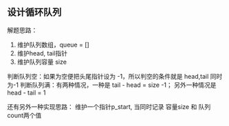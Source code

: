 ## 设计循环队列

解题思路：
1. 维护队列数组，queue = []
2. 维护head, tail指针
3. 维护队列容量 size

判断队列空：如果为空便把头尾指针设为 -1，所以判空的条件就是 head,tail 同时为-1
判断队列满：有两种情况，一种是 tail - head = size -1；
另外一种情况是 head - tail = 1


还有另外一种实现思路：
维护一个指针p_start, 当同时记录 容量size 和 队列count两个值
